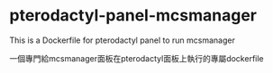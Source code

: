 # pterodactyl-panel-mcsmanager
This is a Dockerfile for pterodactyl panel to run mcsmanager

一個專門給mcsmanager面板在pterodactyl面板上執行的專屬dockerfile
